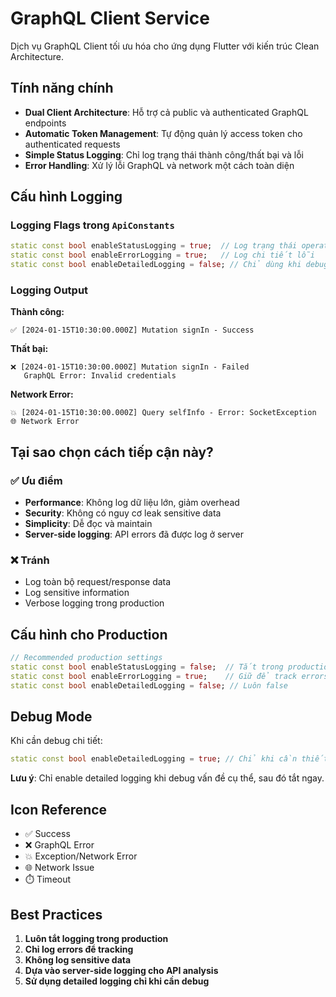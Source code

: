 # GraphQL Client Service

Dịch vụ GraphQL Client tối ưu hóa cho ứng dụng Flutter với kiến trúc Clean Architecture.

## Tính năng chính

- **Dual Client Architecture**: Hỗ trợ cả public và authenticated GraphQL endpoints
- **Automatic Token Management**: Tự động quản lý access token cho authenticated requests
- **Simple Status Logging**: Chỉ log trạng thái thành công/thất bại và lỗi
- **Error Handling**: Xử lý lỗi GraphQL và network một cách toàn diện

## Cấu hình Logging

### Logging Flags trong `ApiConstants`

```dart
static const bool enableStatusLogging = true;  // Log trạng thái operation
static const bool enableErrorLogging = true;   // Log chi tiết lỗi
static const bool enableDetailedLogging = false; // Chỉ dùng khi debug
```

### Logging Output

**Thành công:**
```
✅ [2024-01-15T10:30:00.000Z] Mutation signIn - Success
```

**Thất bại:**
```
❌ [2024-01-15T10:30:00.000Z] Mutation signIn - Failed
   GraphQL Error: Invalid credentials
```

**Network Error:**
```
💥 [2024-01-15T10:30:00.000Z] Query selfInfo - Error: SocketException
🌐 Network Error
```

## Tại sao chọn cách tiếp cận này?

### ✅ Ưu điểm
- **Performance**: Không log dữ liệu lớn, giảm overhead
- **Security**: Không có nguy cơ leak sensitive data
- **Simplicity**: Dễ đọc và maintain
- **Server-side logging**: API errors đã được log ở server

### ❌ Tránh
- Log toàn bộ request/response data
- Log sensitive information
- Verbose logging trong production

## Cấu hình cho Production

```dart
// Recommended production settings
static const bool enableStatusLogging = false;  // Tắt trong production
static const bool enableErrorLogging = true;    // Giữ để track errors
static const bool enableDetailedLogging = false; // Luôn false
```

## Debug Mode

Khi cần debug chi tiết:

```dart
static const bool enableDetailedLogging = true; // Chỉ khi cần thiết
```

**Lưu ý**: Chỉ enable detailed logging khi debug vấn đề cụ thể, sau đó tắt ngay.

## Icon Reference

- ✅ Success
- ❌ GraphQL Error
- 💥 Exception/Network Error
- 🌐 Network Issue
- ⏱️ Timeout

## Best Practices

1. **Luôn tắt logging trong production**
2. **Chỉ log errors để tracking**
3. **Không log sensitive data**
4. **Dựa vào server-side logging cho API analysis**
5. **Sử dụng detailed logging chỉ khi cần debug**
